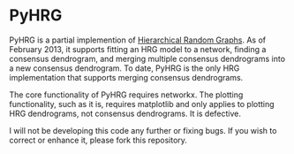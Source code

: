 PyHRG
====

PyHRG is a partial implemention of [Hierarchical Random Graphs](http://tuvalu.santafe.edu/~aaronc/hierarchy/).  As of February 2013, it supports fitting an HRG model to a network, finding a consensus dendrogram, and merging multiple consensus dendrograms into a new consensus dendrogram.  To date, PyHRG is the only HRG implementation that supports merging consensus dendrograms.

The core functionality of PyHRG requires networkx.  The plotting functionality, such as it is, requires matplotlib and only applies to plotting HRG dendrograms, not consensus dendrograms.  It is defective.

I will not be developing this code any further or fixing bugs.  If you wish to correct or enhance it, please fork this repository.

